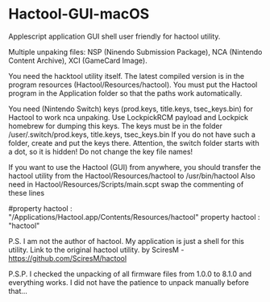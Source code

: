 # Hactool-GUI-macOS
Applescript application GUI shell user friendly for hactool utility.

Multiple unpaking files:
NSP (Ninendo Submission Package),
NCA (Nintendo Content Archive),
XCI (GameCard Image).

You need the hacktool utility itself.
The latest compiled version is in the program resources (Hactool/Resources/hactool). 
You must put the Hactool program in the Application folder so that the paths work automatically.

You need (Nintendo Switch) keys (prod.keys, title.keys, tsec_keys.bin) for Hactool to work nca unpaking.
Use LockpickRCM payload and Lockpick homebrew for dumping this keys.
The keys must be in the folder /user/.switch/prod.keys, title.keys, tsec_keys.bin
If you do not have such a folder, create and put the keys there.
Attention, the switch folder starts with a dot, so it is hidden!
Do not change the key file names!

If you want to use the Hactool (GUI) from anywhere, 
you should transfer the hactool utility from the  Hactool/Resources/hactool to /usr/bin/hactool
Also need in Hactool/Resources/Scripts/main.scpt swap the commenting of these lines

#property hactool : "/Applications/Hactool.app/Contents/Resources/hactool"
property hactool : "hactool"

P.S.
I am not the author of hactool. My application is just a shell for this utility.
Link to the original hactool utility. by SciresM - https://github.com/SciresM/hactool 

P.S.P.
I checked the unpacking of all firmware files from 1.0.0 to 8.1.0 and everything works. 
I did not have the patience to unpack manually before that...
